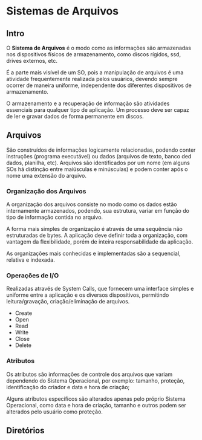 # Sistemas de Arquivos

## Intro
O **Sistema de Arquivos** é o modo como as informações são armazenadas nos dispositivos físicos de armazenamento, como discos rígidos, ssd, drives externos, etc.

É a parte mais visível de um SO, pois a manipulação de arquivos é uma atividade frequentemente realizada pelos usuários, devendo sempre ocorrer de maneira uniforme, independente dos diferentes dispositivos de armazenamento.

O armazenamento e a recuperação de informação são atividades essenciais para qualquer tipo de aplicação. Um processo deve ser capaz de ler e gravar dados de forma permanente em discos.

## Arquivos

São construídos de informações logicamente relacionadas, podendo conter instruções (programa executável) ou dados (arquivos de texto, banco ded dados, planilha, etc). Arquivos são identificados por um nome (em alguns SOs há distinção entre maiúsculas e minúsculas) e podem conter após o nome uma extensão do arquivo.

### Organização dos Arquivos

A organização dos arquivos consiste no modo como os dados estão internamente armazenados, podendo, sua estrutura, variar em função do tipo de informação contida no arquivo.

A forma mais simples de organização é através de uma sequência não estruturadas de bytes. A aplicação deve definir toda a organização, com vantagem da flexibilidade, porém de inteira responsabilidade da aplicação.

As organizações mais conhecidas e implementadas são a sequencial, relativa e indexada.

### Operações de I/O

Realizadas através de System Calls, que fornecem uma interface simples e uniforme entre a aplicação e os diversos dispositivos, permitindo leitura/gravação, criação/eliminação de arquivos.

- Create
- Open
- Read
- Write
- Close
- Delete

### Atributos

Os atributos são informações de controle dos arquivos que variam dependendo do Sistema Operacional, por exemplo: tamanho, proteção, identificação do criador e data e hora de criação;

Alguns atributos específicos são alterados apenas pelo próprio Sistema Operacional, como data e hora de criação, tamanho e outros podem ser alterados pelo usuário como proteção.

## Diretórios

